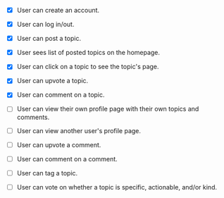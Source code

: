 - [x] User can create an account.
- [x] User can log in/out.
- [x] User can post a topic.
- [x] User sees list of posted topics on the homepage.
- [x] User can click on a topic to see the topic's page.
- [x] User can upvote a topic.
- [x] User can comment on a topic.
- [ ] User can view their own profile page with their own topics and comments.
- [ ] User can view another user's profile page.
- [ ] User can upvote a comment.
- [ ] User can comment on a comment.
- [ ] User can tag a topic.
- [ ] User can vote on whether a topic is specific, actionable, and/or kind.

